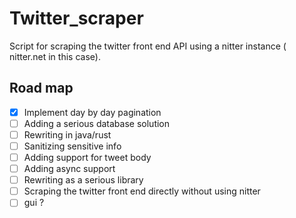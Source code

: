 # Twitter_scraper

Script for scraping the twitter front end API using a nitter instance ( nitter.net in this case).

## Road map

- [x] Implement day by day pagination
- [ ] Adding a serious database solution
- [ ] Rewriting in java/rust
- [ ] Sanitizing sensitive info
- [ ] Adding support for tweet body
- [ ] Adding async support
- [ ] Rewriting as a serious library
- [ ] Scraping the twitter front end directly without using nitter
- [ ] gui ?
